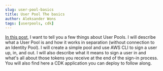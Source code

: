 ```yaml
---
slug: user-pool-basics
title: User Pool The basics
author: Aleksander Wons
tags: [userpools, cdk]
---
```


[In this post](https://cloudbyexample.io/part-1-aws-cognito-user-pool-the-basics/), I want to tell you a few things about User Pools. I will describe what a User Pool is and how it works in separation (without connection to an Identity Pool). I will create a simple pool and use AWS CLI to sign a user up, in, and out. I will also describe what it means to sign a user in and what's all about those tokens you receive at the end of the sign-in process. You will also find here a CDK application you can deploy to follow along.